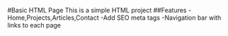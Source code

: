 #Basic HTML Page
This is a simple HTML project
##Features
-Home,Projects,Articles,Contact
-Add SEO meta tags
-Navigation bar with links to each page
